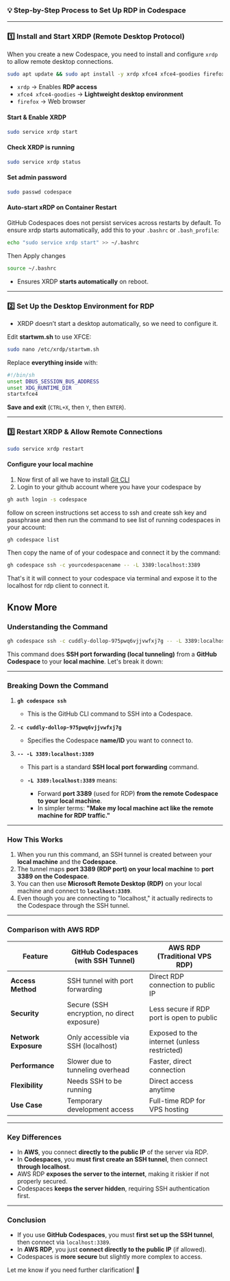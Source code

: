 ### **💡 Step-by-Step Process to Set Up RDP in Codespace**
---

### **1️⃣ Install and Start XRDP (Remote Desktop Protocol)**
When you create a new Codespace, you need to install and configure `xrdp` to allow remote desktop connections.

```bash
sudo apt update && sudo apt install -y xrdp xfce4 xfce4-goodies firefox
```
- `xrdp` → Enables **RDP access**
- `xfce4 xfce4-goodies` → **Lightweight desktop environment**
- `firefox` → Web browser

#### **Start & Enable XRDP**
```bash
sudo service xrdp start
```
#### Check XRDP is running
```bash
sudo service xrdp status
```

#### Set admin password
```bash
sudo passwd codespace
```

#### Auto-start xRDP on Container Restart
GitHub Codespaces does not persist services across restarts by default. To ensure xrdp starts automatically, add this to your `.bashrc` or `.bash_profile`:
```bash
echo "sudo service xrdp start" >> ~/.bashrc
```
Then Apply changes
```bash
source ~/.bashrc
```
- Ensures XRDP **starts automatically** on reboot.

---

### **2️⃣ Set Up the Desktop Environment for RDP**
- XRDP doesn’t start a desktop automatically, so we need to configure it.

Edit **startwm.sh** to use XFCE:
```bash
sudo nano /etc/xrdp/startwm.sh
```
Replace **everything inside** with:
```bash
#!/bin/sh
unset DBUS_SESSION_BUS_ADDRESS
unset XDG_RUNTIME_DIR
startxfce4
```
**Save and exit** (`CTRL+X`, then `Y`, then `ENTER`).

---

### **3️⃣ Restart XRDP & Allow Remote Connections**
```bash
sudo service xrdp restart
```

#### Configure your local machine
1. Now first of all we have to install [Git CLI](https://cli.github.com/)
2. Login to your github account where you have your codespace by
  ```bash
  gh auth login -s codespace
  ```
  follow on screen instructions set access to ssh and create ssh key and passphrase and then run the command to see list of running codespaces in your account:
  ```bash
  gh codespace list
  ```
  Then copy the name of of your codespace and connect it by the command:
  ```bash
  gh codespace ssh -c yourcodespacename -- -L 3389:localhost:3389
  ```
  That's it it will connect to your codespace via terminal and expose it to the localhost for rdp client to connect it.


## Know More

### **Understanding the Command**
```sh
gh codespace ssh -c cuddly-dollop-975pwq6vjjvwfxj7g -- -L 3389:localhost:3389
```
This command does **SSH port forwarding (local tunneling)** from a **GitHub Codespace** to your **local machine**. Let's break it down:

---

### **Breaking Down the Command**
1. **`gh codespace ssh`**  
   - This is the GitHub CLI command to SSH into a Codespace.
   
2. **`-c cuddly-dollop-975pwq6vjjvwfxj7g`**  
   - Specifies the Codespace **name/ID** you want to connect to.

3. **`-- -L 3389:localhost:3389`**  
   - This part is a standard **SSH local port forwarding** command.

   - **`-L 3389:localhost:3389`** means:
     - Forward **port 3389** (used for RDP) **from the remote Codespace to your local machine**.
     - In simpler terms: **"Make my local machine act like the remote machine for RDP traffic."**

---

### **How This Works**
1. When you run this command, an SSH tunnel is created between your **local machine** and the **Codespace**.
2. The tunnel maps **port 3389 (RDP port) on your local machine** to **port 3389 on the Codespace**.
3. You can then use **Microsoft Remote Desktop (RDP)** on your local machine and connect to **`localhost:3389`**.
4. Even though you are connecting to "localhost," it actually redirects to the Codespace through the SSH tunnel.

---

### **Comparison with AWS RDP**
| Feature           | **GitHub Codespaces (with SSH Tunnel)** | **AWS RDP (Traditional VPS RDP)** |
|------------------|--------------------------------------|---------------------------------|
| **Access Method**  | SSH tunnel with port forwarding    | Direct RDP connection to public IP |
| **Security**      | Secure (SSH encryption, no direct exposure) | Less secure if RDP port is open to public |
| **Network Exposure** | Only accessible via SSH (localhost) | Exposed to the internet (unless restricted) |
| **Performance**   | Slower due to tunneling overhead | Faster, direct connection |
| **Flexibility**   | Needs SSH to be running | Direct access anytime |
| **Use Case**      | Temporary development access | Full-time RDP for VPS hosting |

---

### **Key Differences**
- In **AWS**, you connect **directly to the public IP** of the server via RDP.
- In **Codespaces**, you **must first create an SSH tunnel**, then connect **through localhost**.
- AWS RDP **exposes the server to the internet**, making it riskier if not properly secured.
- Codespaces **keeps the server hidden**, requiring SSH authentication first.

---

### **Conclusion**
- If you use **GitHub Codespaces**, you must **first set up the SSH tunnel**, then connect via `localhost:3389`.  
- In **AWS RDP**, you just **connect directly to the public IP** (if allowed).  
- Codespaces is **more secure** but slightly more complex to access.

Let me know if you need further clarification! 🚀